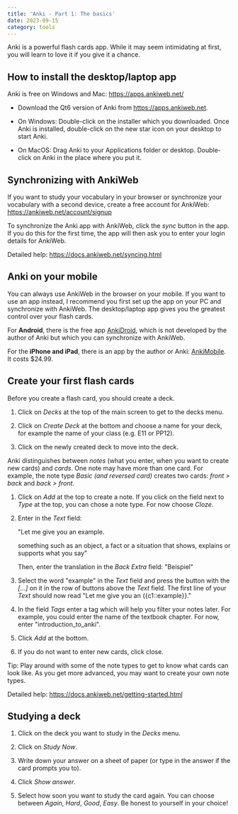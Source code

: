 ```yaml
---
title: 'Anki - Part 1: The basics'
date: 2023-09-15
category: tools
---
```


Anki is a powerful flash cards app. While it may seem intimidating at first,
you will learn to love it if you give it a chance.

## How to install the desktop/laptop app

Anki is free on Windows and Mac: <https://apps.ankiweb.net/>

- Download the Qt6 version of Anki from https://apps.ankiweb.net.

- On Windows: Double-click on the installer which you downloaded. Once Anki is
  installed, double-click on the new star icon on your desktop to start Anki.

- On MacOS: Drag Anki to your Applications folder or desktop. Double-click on
  Anki in the place where you put it.

## Synchronizing with AnkiWeb

If you want to study your vocabulary in your browser or synchronize your
vocabulary with a second device, create a free account for AnkiWeb:
<https://ankiweb.net/account/signup> 

To synchronize the Anki app with AnkiWeb, click the *sync* button in the app.
If you do this for the first time, the app will then ask you to enter your login
details for AnkiWeb.

Detailed help: <https://docs.ankiweb.net/syncing.html>

## Anki on your mobile

You can always use AnkiWeb in the browser on your mobile. If you want to use an
app instead, I recommend you first set up the app on your PC and synchronize
with AnkiWeb. The desktop/laptop app gives you the greatest control over your
flash cards.

For **Android**, there is the free app
[AnkiDroid](https://play.google.com/store/apps/details?id=com.ichi2.anki),
which is not developed by the author of Anki but which you can synchronize with
AnkiWeb.

For the **iPhone and iPad**, there is an app by the author or Anki:
[AnkiMobile](https://play.google.com/store/apps/details?id=com.ichi2.anki).
It costs \$24.99.

## Create your first flash cards

Before you create a flash card, you should create a deck.

1. Click on *Decks* at the top of the main screen to get to the decks menu.

2. Click on *Create Deck* at the bottom and choose a name for your deck, for
   example the name of your class (e.g. E11 or PP12).

3. Click on the newly created deck to move into the deck.

Anki distinguishes between *notes* (what you enter, when you want to create new
cards) and *cards*. One note may have more than one card. For example, the note
type *Basic (and reversed card)* creates two cards: *front > back* and *back >
front*.

1. Click on *Add* at the top to create a note. If you click on the field next
   to *Type* at the top, you can chose a note type. For now choose *Cloze*.

2. Enter in the *Text* field: 
   
   "Let me give you an example. 

   something such as an object, a fact or a situation that shows, explains or
   supports what you say"

    Then, enter the translation in the *Back Extra* field: "Beispiel"

3. Select the word "example" in the *Text* field and press the button with the
   *\[...\]* on it in the row of buttons above the *Text* field. The first line
   of your *Text* should now read "Let me give you an {{c1::example}}."

4. In the field *Tags* enter a tag which will help you filter your notes later.
   For example, you could enter the name of the textbook chapter. For now,
   enter "introduction_to_anki".

5. Click *Add* at the bottom.

6. If you do not want to enter new cards, click close.

Tip: Play around with some of the note types to get to know what cards can look
like. As you get more advanced, you may want to create your own note types.

Detailed help: <https://docs.ankiweb.net/getting-started.html>

## Studying a deck

1. Click on the deck you want to study in the *Decks* menu.

2. Click on *Study Now*.

3. Write down your answer on a sheet of paper (or type in the answer if the card
   prompts you to).

4. Click *Show answer*.

5. Select how soon you want to study the card again. You can choose between
   *Again*, *Hard*, *Good*, *Easy*. Be honest to yourself in your choice!


